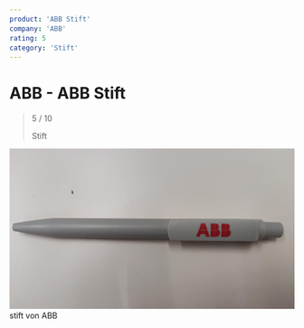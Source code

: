 ```yaml
---
product: 'ABB Stift'
company: 'ABB'
rating: 5
category: 'Stift'
---
```


# ABB - ABB Stift
>
> 5 / 10
>
> Stift

![ABB Stift](./assets/abb-abb-stift-69645cb4-3d33-4496-a57d-1545d6e6eaca.jpg)
stift von ABB
